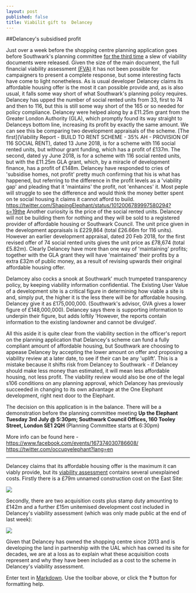 ```yaml
---
layout: post
published: false
title: Viabilit gift to  Delancey
---
```

##Delancey's subsidised profit

Just over a week before the shopping centre planning application goes before Southwark's planning committee [for the third time](http://35percent.org/2018-06-26-delancey-tries-again/) a slew of viability documents were released. Given the size of the main document, the full financial viability assessment [(FVA)](http://planbuild.southwark.gov.uk/documents/?GetDocument=%7b%7b%7b!7Op6ZeDkjdW7huGG0wKoxg%3d%3d!%7d%7d%7d) it has not been possible for campaigners to present a complete response, but some interesting facts have come to light nonetheless.
As is usual developer Delancey claims its affordable housing offer is the most it can possible provide and, as is also usual, it falls some way short of what Southwark's planning policy requires.  Delancey has upped the number of social rented units from 33, first to 74 and then to 116, but this is still some way short of the 165 or so needed for policy compliance. Delancey were helped along by a £11.25m grant from the Greater London Authority (GLA), which promptly found its way straight to Delanceys bottom line, increasing its profit by exactly the same amount.  We can see this be comparing two development appraisals of the scheme.  [The first](Viability Report - BUILD TO RENT SCHEME - 35% AH - PROVISION OF 116 SOCIAL RENT), dated 13 June 2018, is for a scheme with 116 social rented units, but withour grant funding, which has a profit of £137m.  The second, dated yy June 2018, is for a scheme with 116 social rented units, but with the £11.25m GLA grant, which, by a miracle of development finance, has a profit of £148m.  Delancey have responded to cries of 'subsidise homes, not profit' pretty much confirming that his is what has happened, but referring to the difference in the profit levels as a 'viability gap' and pleading that it 'maintains' the profit, not 'enhances' it.  Most peple will struggle to see the difference and would think the money better spent on te social housing it claims it cannot afford to build. https://twitter.com/ShapingElephant/status/1012006789997580294?s=19the 
Another curiosity is the price of the social rented units.  Delancey will not be building them for nothing and they will be sold to a registered provider of affordable housing or Southwark Council. The unit price given in the development appraisals is £229,864 (total £26.66m for 116 units).  However an earlier development appraisal, dated 20 Feb 2018, for the first revised offer of 74 social rented units gives the unit price as £78,674 (total £5.82m).  Clearly Delancey have more than one way of 'maintaining' profits; together with the GLA grant they will have 'maintained' their profits by a extra £32m of public money, as a result of revising upwards their original affordable housing offer.

Delamcey also cocks a snook at Southwark' much trumpeted transparency policy, by keeping viability information confidential.  The Existing  User Value of a development site is a critical figure in determining how viable a site is and, simply put, the higher it is the less there will be for affordable housing.  Delancey give it as £175,000,000. (Southwark's advisor, GVA gives a lower figure of £148,000,000).  Delancey says there is supporting information to underpin their figure, but adds loftily 'However, the reports contain information to the existing landowner and cannot be divulged'.

All this aside it is quite clear from the viability section in the officer's report on the planning application that Delancey's scheme can fund a fully compliant amount of affordable housing, but Southwark are choosing to appease Delancey by accepting the lower amount on offer and proposing a viability review at a later date, to see if their can be any 'uplift'.  This is a mistake because it shifts risk from Delancey to Southwark - if Delancey should make less money than estimated, it will mean less affordable housing, not less profit.  The viability review would also be one of the legal s106 conditions on any planning approval, which Delancey has previously succeeded in changing to its own advantage at the One Elephant development, right next door to the Elephant.

The decision on this application is in the balance.  There will be a demonstration before the planning committee meeting **Up the Elephant Tuesday 3rd July @ 5:30pm; Southwark Council Offices, 160 Tooley Street, London SE1 2QH** (Planning Committee starts at 6:30pm)

More info can be found here -
https://www.facebook.com/events/167374030786608/
https://twitter.com/occupyelephant?lang=en

----------------------------------------------------------------------------------------------------
Delancey claims that its affordable housing offer is the maximum it can viably provide, but its [viability assessment](http://planbuild.southwark.gov.uk/documents/?GetDocument=%7b%7b%7b!eW5y4yYs725p%2bJMli9Cf8g%3d%3d!%7d%7d%7d) contains several unexplained costs. Firstly there is a £79m unnamed construction cost on the East Site:

![](http://35percent.org/img/e1.png)

Secondly, there are two acquisition costs plus stamp duty amounting to £142m and a further £15m unitemised development cost included in Delancey's viability assessment (which was only made public at the end of last week):

![](http://35percent.org/img/e2.png)

Given that Delancey has owned the shopping centre since 2013 and is developing the land in partnership with the UAL which has owned its site for decades, we are at a loss as to explain what these acquisition costs represent and why they have been included as a cost to the scheme in Delancey's viability assessment.

Enter text in [Markdown](http://daringfireball.net/projects/markdown/). Use the toolbar above, or click the **?** button for formatting help.
